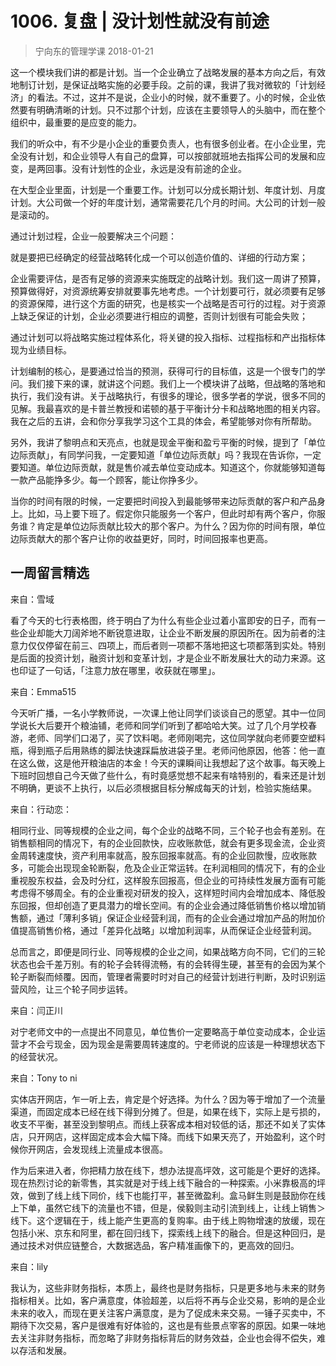 # 1006. 复盘 | 没计划性就没有前途
> 宁向东的管理学课
2018-01-21

这一个模块我们讲的都是计划。当一个企业确立了战略发展的基本方向之后，有效地制订计划，是保证战略实施的必要手段。之前的课，我讲了我对微软的「计划经济」的看法。不过，这并不是说，企业小的时候，就不重要了。小的时候，企业依然要有明确清晰的计划。只不过那个计划，应该在主要领导人的头脑中，而在整个组织中，最重要的是应变的能力。

我们的听众中，有不少是小企业的重要负责人，也有很多创业者。在小企业里，完全没有计划，和企业领导人有自己的盘算，可以按部就班地去指挥公司的发展和应变，是两回事。没有计划性的企业，永远是没有前途的企业。

在大型企业里面，计划是一个重要工作。计划可以分成长期计划、年度计划、月度计划。大公司做一个好的年度计划，通常需要花几个月的时间。大公司的计划一般是滚动的。

通过计划过程，企业一般要解决三个问题：

就是要把已经确定的经营战略转化成一个可以创造价值的、详细的行动方案；

企业需要评估，是否有足够的资源来实施既定的战略计划。我们这一周讲了预算，预算做得好，对资源统筹安排就要事先地考虑。一个计划要可行，就必须要有足够的资源保障，进行这个方面的研究，也是核实一个战略是否可行的过程。对于资源上缺乏保证的计划，企业必须要进行相应的调整，否则计划很有可能会失败；

通过计划可以将战略实施过程体系化，将关键的投入指标、过程指标和产出指标体现为业绩目标。

计划编制的核心，是要通过恰当的预测，获得可行的目标值，这是一个很专门的学问。我们接下来的课，就讲这个问题。我们上一个模块讲了战略，但战略的落地和执行，我们没有讲。关于战略执行，有很多的理论，很多学者的学说，很多不同的见解。我最喜欢的是卡普兰教授和诺顿的基于平衡计分卡和战略地图的相关内容。我在之后的五讲，会和你分享我学习这个工具的体会，希望能够对你有所帮助。

另外，我讲了黎明点和天亮点，也就是现金平衡和盈亏平衡的时候，提到了「单位边际贡献」，有同学问我，一定要知道「单位边际贡献」吗？我现在告诉你，一定要知道。单位边际贡献，就是售价减去单位变动成本。知道这个，你就能够知道每一款产品能挣多少。每一个顾客，能让你挣多少。

当你的时间有限的时候，一定要把时间投入到最能够带来边际贡献的客户和产品身上。比如，马上要下班了。假定你只能服务一个客户，但此时却有两个客户，你服务谁？肯定是单位边际贡献比较大的那个客户。为什么？因为你的时间有限，单位边际贡献大的那个客户让你的收益更好，同时，时间回报率也更高。

## 一周留言精选

来自：雪域

看了今天的七行表格图，终于明白了为什么有些企业过着小富即安的日子，而有一些企业却能大刀阔斧地不断锐意进取，让企业不断发展的原因所在。因为前者的注意力仅仅停留在前三、四项上，而后者则一项都不落地把这七项都落到实处。特别是后面的投资计划，融资计划和变革计划，才是企业不断发展壮大的动力来源。这也印证了一句话，「注意力放在哪里，收获就在哪里」。

来自：Emma515

今天听广播，一名小学教师说，一次课上他让同学们谈谈自己的愿望。其中一位同学说长大后要开个粮油铺，老师和同学们听到了都哈哈大笑。过了几个月学校春游，老师、同学们口渴了，买了饮料喝。老师刚喝完，这位同学就向老师要空塑料瓶，得到瓶子后用熟练的脚法快速踩扁放进袋子里。老师问他原因，他答：他一直在这么做，这是他开粮油店的本金！今天的课瞬间让我想起了这个故事。每天晚上下班时回想自己今天做了些什么，有时竟感觉想不起来有啥特别的，看来还是计划不明确，更谈不上执行，以后必须根据目标分解成每天的计划，检验实施结果。

来自：行动恋：

相同行业、同等规模的企业之间，每个企业的战略不同，三个轮子也会有差别。在销售额相同的情况下，有的企业回款快，应收账款低，就会有更多现金流，企业资金周转速度快，资产利用率就高，股东回报率就高。有的企业回款慢，应收账款多，可能会出现现金轮断裂，危及企业正常运转。在利润相同的情况下，有的企业重视股东权益，会及时分红，这样股东回报高，但企业的可持续性发展方面有可能考虑得不够周全。有的企业重视对研发的投入，这样短时间内会增加成本、降低股东回报，但却创造了更具潜力的增长空间。有的企业会通过降低销售价格以增加销售额，通过「薄利多销」保证企业经营利润，而有的企业会通过增加产品的附加价值提高销售价格，通过「差异化战略」以增加利润率，从而保证企业经营利润。

总而言之，即便是同行业、同等规模的企业之间，如果战略方向不同，它们的三轮状态也会千差万别。有的轮子会转得流畅，有的会转得生硬，甚至有的会因为某个轮子断裂而倾覆。因而，管理者需要时时对自己的经营计划进行判断，及时识别运营风险，让三个轮子同步运转。

来自：闫正川

对宁老师文中的一点提出不同意见，单位售价一定要略高于单位变动成本，企业运营才不会亏现金，因为现金是需要周转速度的。宁老师说的应该是一种理想状态下的经营状况。

来自：Tony to ni

实体店开网店，乍一听上去，肯定是个好选择。为什么？因为等于增加了一个流量渠道，而固定成本已经在线下得到分摊了。但是，如果在线下，实际上是亏损的，收支不平衡，甚至没到黎明点。而线上获客成本相对较低的话，那还不如关了实体店，只开网店，这样固定成本会大幅下降。而线下如果天亮了，开始盈利，这个时候你开网店，会发现线上流量成本很高。

作为后来进入者，你把精力放在线下，想办法提高坪效，这可能是个更好的选择。现在热烈讨论的新零售，其实就是对于线上线下融合的一种探索。小米靠极高的坪效，做到了线上线下同价，线下也能打平，甚至微盈利。盒马鲜生则是鼓励你在线上下单，虽然它线下的流量也不错，但是，侯毅则主动引流到线上，让线上销售＞线下。这个逻辑在于，线上能产生更高的复购率。由于线上购物增速的放缓，现在包括小米、京东和阿里，都在回归线下，探索线上线下的融合。但是这种回归，是通过技术对供应链整合，大数据选品，客户精准画像下的，更高效的回归。

来自：lily

我认为，这些非财务指标，本质上，最终也是财务指标，只是更多地与未来的财务指标相关。比如，客户满意度，体验超差，以后将不再与企业交易，影响的是企业未来的收入，而现在更关注客户满意度，是为了促成未来交易。一锤子买卖中，不期待下次交易，客户是很难有好体验的，这也是有些景点宰客的原因。如果一味地去关注非财务指标，而忽略了非财务指标背后的财务效益，企业也会得不偿失，难以存活和发展。